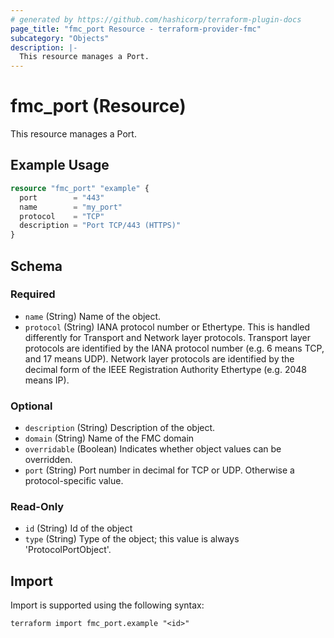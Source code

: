 ```yaml
---
# generated by https://github.com/hashicorp/terraform-plugin-docs
page_title: "fmc_port Resource - terraform-provider-fmc"
subcategory: "Objects"
description: |-
  This resource manages a Port.
---
```


# fmc_port (Resource)

This resource manages a Port.

## Example Usage

```terraform
resource "fmc_port" "example" {
  port        = "443"
  name        = "my_port"
  protocol    = "TCP"
  description = "Port TCP/443 (HTTPS)"
}
```

<!-- schema generated by tfplugindocs -->
## Schema

### Required

- `name` (String) Name of the object.
- `protocol` (String) IANA protocol number or Ethertype. This is handled differently for Transport and Network layer protocols. Transport layer protocols are identified by the IANA protocol number (e.g. 6 means TCP, and 17 means UDP). Network layer protocols are identified by the decimal form of the IEEE Registration Authority Ethertype (e.g. 2048 means IP).

### Optional

- `description` (String) Description of the object.
- `domain` (String) Name of the FMC domain
- `overridable` (Boolean) Indicates whether object values can be overridden.
- `port` (String) Port number in decimal for TCP or UDP. Otherwise a protocol-specific value.

### Read-Only

- `id` (String) Id of the object
- `type` (String) Type of the object; this value is always 'ProtocolPortObject'.

## Import

Import is supported using the following syntax:

```shell
terraform import fmc_port.example "<id>"
```
